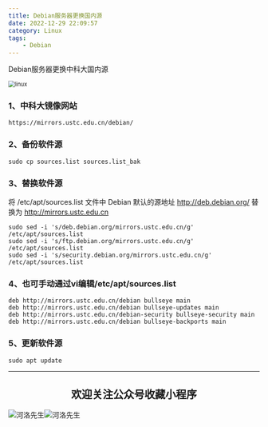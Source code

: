 ```yaml
---
title: Debian服务器更换国内源
date: 2022-12-29 22:09:57
category: Linux
tags: 
    - Debian
---
```


Debian服务器更换中科大国内源

<img src="https://weaoe.com/hexo/img/2023022101.png" alt="linux" style="zoom: 80%;" />

### 1、中科大镜像网站

```
https://mirrors.ustc.edu.cn/debian/
```

### 2、备份软件源

```
sudo cp sources.list sources.list_bak
```

### 3、替换软件源

将 /etc/apt/sources.list 文件中 Debian 默认的源地址 http://deb.debian.org/ 替换为 http://mirrors.ustc.edu.cn

```
sudo sed -i 's/deb.debian.org/mirrors.ustc.edu.cn/g' /etc/apt/sources.list
sudo sed -i 's/ftp.debian.org/mirrors.ustc.edu.cn/g' /etc/apt/sources.list
sudo sed -i 's/security.debian.org/mirrors.ustc.edu.cn/g' /etc/apt/sources.list
```

### 4、也可手动通过vi编辑/etc/apt/sources.list

```
deb http://mirrors.ustc.edu.cn/debian bullseye main
deb http://mirrors.ustc.edu.cn/debian bullseye-updates main
deb http://mirrors.ustc.edu.cn/debian-security bullseye-security main
deb http://mirrors.ustc.edu.cn/debian bullseye-backports main
```

### 5、更新软件源

```
sudo apt update
```

<!--more-->

---

## <center>欢迎关注公众号收藏小程序</center>

![河洛先生](https://s2.loli.net/2022/06/23/bYdtKDC2U5J7iWr.jpg)![河洛先生](https://s2.loli.net/2022/06/23/PlUgz5KSHm7OBke.jpg)
